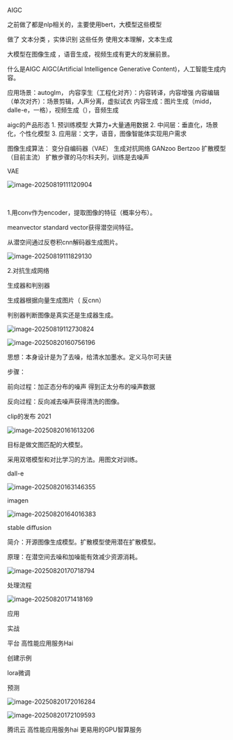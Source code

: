AIGC

之前做了都是nlp相关的，主要使用bert，大模型这些模型

做了 文本分类 ，实体识别 这些任务  使用文本理解，文本生成

大模型在图像生成 ，语音生成，视频生成有更大的发展前景。


什么是AIGC
AIGC(Artificial Intelligence Generative Content)，人工智能生成内容。


应用场景：autoglm，
    内容孪生（工程化对齐）：内容转译，内容增强
    内容编辑（单次对齐）：场景剪辑，人声分离，虚拟试衣
    内容生成：图片生成（midd，dalle-e，一格），视频生成（），音频生成

aigc的产品形态
    1. 预训练模型   大算力+大量通用数据
    2. 中间层：垂直化，场景化，个性化模型
    3. 应用层：文字，语音，图像智能体实现用户需求


图像生成算法：
    变分自编码器（VAE）
    生成对抗网络
        GANzoo Bertzoo
    扩散模型（目前主流）
        扩散步骤的马尔科夫列，训练是去噪声

  

VAE

![image-20250819111120904](./assets/image-20250819111120904.png)

​        

1.用conv作为encoder，提取图像的特征（概率分布）。

meanvector standard vector获得潜空间特征。

从潜空间通过反卷积cnn解码器生成图片。

![image-20250819111829130](./assets/image-20250819111829130.png)



2.对抗生成网络

生成器和判别器

生成器根据向量生成图片（ 反cnn）

判别器判断图像是真实还是生成器生成。 



![image-20250819112730824](./assets/image-20250819112730824.png)



![image-20250820160756196](./assets/image-20250820160756196.png)



思想：本身设计是为了去噪，给清水加墨水。定义马尔可夫链



步骤：

前向过程：加正态分布的噪声  得到正太分布的噪声数据



反向过程：反向减去噪声获得清洗的图像。





clip的发布  2021

![image-20250820161613206](./assets/image-20250820161613206.png)

目标是做文图匹配的大模型。

采用双塔模型和对比学习的方法。用图文对训练。



dall-e

![image-20250820163146355](./assets/image-20250820163146355.png)



imagen



![image-20250820164016383](./assets/image-20250820164016383.png)





stable diffusion

简介：开源图像生成模型。扩散模型使用潜在扩散模型。

原理：在潜空间去噪和加噪能有效减少资源消耗。

![image-20250820170718794](./assets/image-20250820170718794.png)

处理流程

![image-20250820171418169](./assets/image-20250820171418169.png)

应用

实战

平台 高性能应用服务Hai

创建示例

lora微调

预测

![image-20250820172016284](./assets/image-20250820172016284.png)





![image-20250820172109593](./assets/image-20250820172109593.png)

腾讯云 高性能应用服务hai 更易用的GPU智算服务
